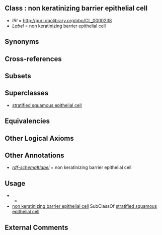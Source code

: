 
## Class : non keratinizing barrier epithelial cell

 * *IRI* = http://purl.obolibrary.org/obo/CL_0000238
 * *Label* = non keratinizing barrier epithelial cell

## Synonyms


## Cross-references


## Subsets


## Superclasses

 * [stratified squamous epithelial cell](../../CL/40/CL_0000240.md)

## Equivalencies


## Other Logical Axioms


## Other Annotations

 * *[rdf-schema#label](../../el/rdf-schema#label.md)* = non keratinizing barrier epithelial cell

## Usage

 * -
 * [non keratinizing barrier epithelial cell](../../CL/38/CL_0000238.md) SubClassOf [stratified squamous epithelial cell](../../CL/40/CL_0000240.md)

## External Comments

